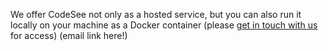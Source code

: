 We offer CodeSee not only as a hosted service, but you can also run it locally on your machine as a Docker container (please [get in touch with us]() for access) (email link here!)
